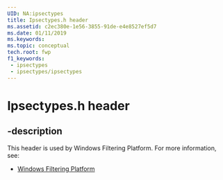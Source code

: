 ```yaml
---
UID: NA:ipsectypes
title: Ipsectypes.h header
ms.assetid: c2ec380e-1e56-3855-91de-e4e8527ef5d7
ms.date: 01/11/2019
ms.keywords: 
ms.topic: conceptual
tech.root: fwp
f1_keywords:
 - ipsectypes
 - ipsectypes/ipsectypes
---
```


# Ipsectypes.h header


## -description

This header is used by Windows Filtering Platform. For more information, see:

- [Windows Filtering Platform](../_fwp/index.md)


